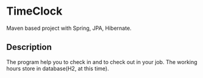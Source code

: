 # TimeClock
Maven based project with Spring, JPA, Hibernate. 

## Description
<p>The program help you to check in and to check out in your job. The working hours store in database(H2, at this time).
